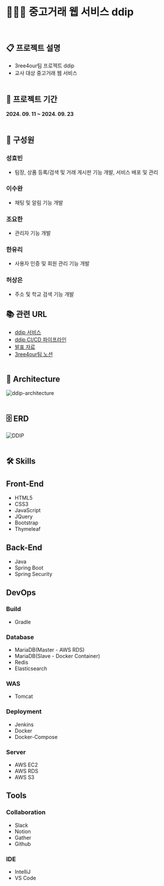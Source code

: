 # 👨🏻‍🏫 중고거래 웹 서비스 ddip<br><br>

## 📋 프로젝트 설명
- 3ree4our팀 프로젝트 ddip
- 교사 대상 중고거래 웹 서비스
  <br><br>

## 📅 프로젝트 기간
<b>2024. 09. 11 ~ 2024. 09. 23</b>
<br><br>

## 👫 구성원

### 성효빈
- 팀장, 상품 등록/검색 및 거래 게시판 기능 개발, 서비스 배포 및 관리

### 이수완
- 채팅 및 알림 기능 개발

### 조요한
- 관리자 기능 개발

### 한유리
- 사용자 인증 및 회원 관리 기능 개발

### 허상은
- 주소 및 학교 검색 기능 개발

## 📚 관련 URL
- [ddip 서비스](https://ddip.info)
- [ddip CI/CD 파이프라인](http://hyobin-jenkins.duckdns.org:8080/job/ddip)
- [발표 자료](https://www.canva.com/design/DAGRX3AHAIE/sniLGnINkZEH0tThU1yccw/edit)
- [3ree4our팀 노션](https://gravel-clematis-b77.notion.site/3ree-4our-123e9acc4e8b4c9f9e34614efa250024?pvs=4)
  <br><br>

## 🗼 Architecture
![ddip-architecture](https://github.com/user-attachments/assets/cf9ad473-5990-4265-88f3-9552dc694e91)
<br><br>

## 🗄️ ERD
![DDIP](https://github.com/user-attachments/assets/4a5842ab-5e50-44ae-bf43-71bfc1483b41)
<br><br>

## 🛠️ Skills

## Front-End

- HTML5
- CSS3
- JavaScript
- JQuery
- Bootstrap
- Thymeleaf
  <br>

## Back-End
- Java
- Spring Boot
- Spring Security
  <br>

## DevOps

### Build
- Gradle

### Database
- MariaDB(Master - AWS RDS)
- MariaDB(Slave - Docker Container)
- Redis
- Elasticsearch

### WAS
- Tomcat

### Deployment
- Jenkins
- Docker
- Docker-Compose

### Server
- AWS EC2
- AWS RDS
- AWS S3
  <br>

## Tools

### Collaboration
- Slack
- Notion
- Gather
- Github

### IDE
- IntelliJ
- VS Code
